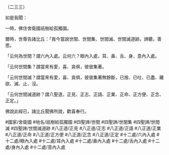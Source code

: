 （二三三）

如是我聞：

一時，佛住舍衛國祇樹給孤獨園。

爾時，世尊告諸比丘：「我今當說世間、世間集、世間滅、世間滅道跡。諦聽，善思。

「云何為世間？謂六內入處。云何六？眼內入處，耳、鼻、舌、身、意內入處。

「云何世間集？謂當來有愛，喜、貪俱，彼彼集著。

「云何世間滅？謂當來有愛，喜、貪俱，彼彼集著無餘斷，已捨、已吐、已盡、離欲、滅、止、沒。

「云何世間滅道跡？謂八聖道，正見、正志、正語、正業、正命、正方便、正念、正定。」

佛說此經已，諸比丘聞佛所說，歡喜奉行。

#國家/舍衛國
#地名/祇樹給孤獨園
#四聖諦/世間
#四聖諦/世間集
#四聖諦/世間滅
#四聖諦/世間滅道跡
#八正道/正見
#八正道/正志
#八正道/正語
#八正道/正業
#八正道/正命
#八正道/正方便
#八正道/正念
#八正道/正定
#十二處/六內入處
#十二處/眼內入處
#十二處/耳內入處
#十二處/鼻內入處
#十二處/舌內入處
#十二處/身內入處
#十二處/意內入處

